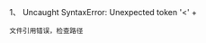 1、  Uncaught SyntaxError: Unexpected token '<'   + 
<!-- We're sorry but vue-cli3 doesn't work properly without JavaScript enabled. Please enable it to continue. -->
    文件引用错误，检查路径



